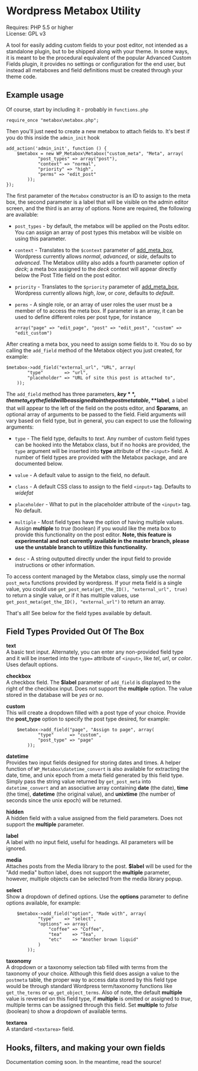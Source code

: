 # Wordpress Metabox Utility

Requires: PHP 5.5 or higher  
License: GPL v3

A tool for easily adding custom fields to your post editor, not intended as a standalone plugin, but to be shipped along with your theme. In some ways, it is meant to be the procedural equivalent of the popular Advanced Custom Fields plugin, it provides no settings or configuration for the end user, but instead all metaboxes and field definitions must be created through your theme code.

## Example usage

Of course, start by including it - probably in `functions.php`

```
require_once "metabox\metabox.php";
```

Then you'll just need to create a new metabox to attach fields to. It's best if you do this inside the `admin_init` hook

```
add_action('admin_init', function () {
    $metabox = new WP_Metabox\Metabox("custom_meta", "Meta", array(
            "post_types" => array("post"),
            "context" => "normal",
            "priority" => "high",
            "perms" => "edit_post"
        ));
});
```
The first parameter of the `Metabox` constructor is an ID to assign to the meta box, the second parameter is a label that will be visible on the admin editor screen, and the third is an array of options. None are required, the following are available:

* `post_types` - by default, the metabox will be applied on the Posts editor. You can assign an array of post types this metabox will be visible on using this parameter.

* `context` - Translates to the `$context` parameter of [add_meta_box](https://developer.wordpress.org/reference/functions/add_meta_box/), Wordpress currently allows *normal*, *advanced*, or *side*, defaults to *advanced*. The Metabox utility also adds a fourth parameter option of *deck*; a meta box assigned to the *deck* context will appear directly below the Post Title field on the post editor.

* `priority` - Translates to the `$priority` parameter of [add_meta_box](https://developer.wordpress.org/reference/functions/add_meta_box/), Wordpress currently allows *high*, *low*, or *core*, defaults to *default*.

* `perms` - A single role, or an array of user roles the user must be a member of to access the meta box. If parameter is an array, it can be used to define different roles per post type, for instance 
   ```
   array("page" => "edit_page", "post" => "edit_post", "custom" => "edit_custom")
   ```

After creating a meta box, you need to assign some fields to it. You do so by calling the `add_field` method of the Metabox object you just created, for example:
```
$metabox->add_field("external_url", "URL", array(
        "type"        => "url",
        "placeholder" => "URL of site this post is attached to",
    ));
```
The `add_field` method has three parameters, **$key**, the meta_key the field will be assigned to in the postmeta table, **$label**, a label that will appear to the left of the field on the posts editor, and **$params**, an optional array of arguments to be passed to the field. Field arguments will vary based on field type, but in general, you can expect to use the following arguments:

* `type` - The field type, defaults to *text*. Any number of custom field types can be hooked into the Metabox class, but if no hooks are provided, the `type` argument will be inserted into **type** attribute of the `<input>` field. A number of field types are provided with the Metabox package, and are documented below.

* `value` - A default value to assign to the field, no default.

* `class` - A default CSS class to assign to the field `<input>` tag. Defaults to *widefat*

* `placeholder` - What to put in the placeholder attribute of the `<input>` tag. No default.

* `multiple` - Most field types have the option of having multiple values. Assign **multiple** to *true* (boolean) if you would like the meta box to provide this functionality on the post editor. **Note, this feature is experimental and not currently available in the master branch, please use the unstable branch to utilitize this functionality.**

* `desc` - A string outputted directly under the input field to provide instructions or other information.

To access content managed by the Metabox class, simply use the normal `post_meta` functions provided by wordpress. If your meta field is a single value, you could use `get_post_meta(get_the_ID(), "external_url", true)` to return a single value, or if it has multiple values, use `get_post_meta(get_the_ID(), "external_url")` to return an array.

That's all! See below for the field types available by default.

## Field Types Provided Out Of The Box

**text**  
    A basic text input. Alternately, you can enter any non-provided field type and it will be inserted into the `type=` attribute of `<input>`, like *tel*, *url*, or *color*. Uses default options.

**checkbox**  
    A checkbox field. The **$label** parameter of `add_field` is displayed to the right of the checkbox input. Does not support the **multiple** option. The value stored in the database will be *yes* or *no*.

**custom**  
    This will create a dropdown filled with a post type of your choice. Provide the **post_type** option to specify the post type desired, for example:

```
    $metabox->add_field("page", "Assign to page", array(
            "type"      => "custom",
            "post_type" => "page"
        ));
```
    
**datetime**  
    Provides two input fields designed for storing dates and times. A helper function of `WP_Metabox\datetime_convert` is also available for extracting the date, time, and unix epoch from a meta field generated by this field type. Simply pass the string value returned by `get_post_meta` into `datetime_convert` and an associative array containing **date** (the date), **time** (the time), **datetime** (the original value), and **unixtime** (the number of seconds since the unix epoch) will be returned.

**hidden**  
    A hidden field with a value assigned from the field parameters. Does not support the **multiple** parameter.

**label**  
    A label with no input field, useful for headings. All parameters will be ignored.

**media**  
    Attaches posts from the Media library to the post. **$label** will be used for the "Add media" button label, does not support the **multiple** parameter, however, multiple objects can be selected from the media library popup.

**select**  
    Show a dropdown of defined options. Use the **options** parameter to define options available, for example:
    
```
    $metabox->add_field("option", "Made with", array(
            "type"    => "select",
            "options" => array(
                "coffee" => "Coffee",
                "tea"    => "Tea",
                "etc"    => "Another brown liquid"
            )
        ));
```
    
**taxonomy**  
    A dropdown or a taxonomy selection tab filled with terms from the taxonomy of your choice. Although this field does assign a value to the `postmeta` table, the proper way to access data stored by this field type would be through standard Wordpress term/taxonomy functions like `get_the_terms` or `wp_get_object_terms`. Also of note, the default **multiple** value is reversed on this field type, if **multiple** is omitted or assigned to *true*, multiple terms can be assigned through this field. Set **multiple** to *false* (boolean) to show a dropdown of available terms.

**textarea**  
    A standard `<textarea>` field.

## Hooks, filters, and making your own fields

Documentation coming soon. In the meantime, read the source!
